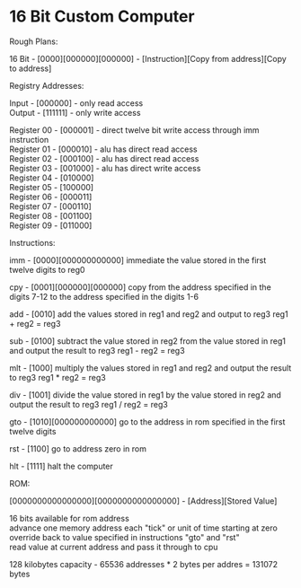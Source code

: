 # 16 Bit Custom Computer

Rough Plans:


16 Bit - [0000][000000][000000] - [Instruction][Copy from address][Copy to address]

Registry Addresses:

Input - [000000] - only read access  
Output - [111111] - only write access  

Register 00 - [000001] - direct twelve bit write access through imm instruction  
Register 01 - [000010] - alu has direct read access  
Register 02 - [000100] - alu has direct read access  
Register 03 - [001000] - alu has direct write access  
Register 04 - [010000]  
Register 05 - [100000]  
Register 06 - [000011]  
Register 07 - [000110]  
Register 08 - [001100]  
Register 09 - [011000]  

Instructions:

imm - [0000][000000000000]
immediate the value stored in the first twelve digits to reg0

cpy - [0001][000000][000000]
copy from the address specified in the digits 7-12 to the address specified in the digits 1-6

add - [0010]
add the values stored in reg1 and reg2 and output to reg3
reg1 + reg2 = reg3

sub - [0100]
subtract the value stored in reg2 from the value stored in reg1 and output the result to reg3
reg1 - reg2 = reg3

mlt - [1000]
multiply the values stored in reg1 and reg2 and output the result to reg3
reg1 * reg2 = reg3

div - [1001]
divide the value stored in reg1 by the value stored in reg2 and output the result to reg3
reg1 / reg2 = reg3

gto - [1010][000000000000]
go to the address in rom specified in the first twelve digits

rst - [1100]
go to address zero in rom

hlt - [1111]
halt the computer

ROM:  

[0000000000000000][0000000000000000] - [Address][Stored Value]   

16 bits available for rom address  
advance one memory address each "tick" or unit of time starting at zero   
override back to value specified in instructions "gto" and "rst"   
read value at current address and pass it through to cpu   

128 kilobytes capacity - 65536 addresses * 2 bytes per addres =  131072 bytes   

